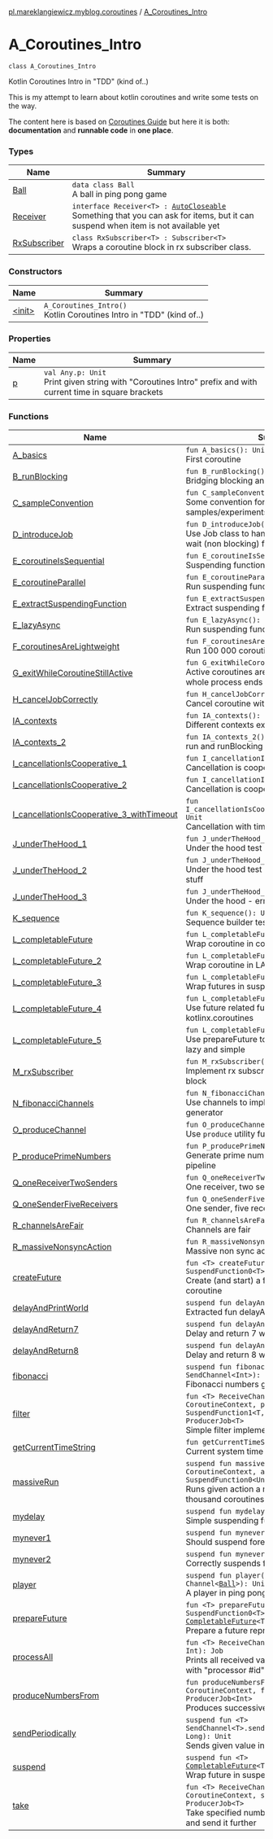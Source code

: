 [pl.mareklangiewicz.myblog.coroutines](../index.md) / [A_Coroutines_Intro](.)

# A_Coroutines_Intro

`class A_Coroutines_Intro`

Kotlin Coroutines Intro in "TDD" (kind of..)

This is my attempt to learn about kotlin coroutines and write some tests on the way.

The content here is based on [Coroutines Guide](https://github.com/Kotlin/kotlinx.coroutines/blob/master/coroutines-guide.md)
but here it is both: **documentation** and **runnable code** in **one place**.

### Types

| Name | Summary |
|---|---|
| [Ball](-ball/index.md) | `data class Ball`<br>A ball in ping pong game |
| [Receiver](-receiver/index.md) | `interface Receiver<T> : `[`AutoCloseable`](http://docs.oracle.com/javase/6/docs/api/java/lang/AutoCloseable.html)<br>Something that you can ask for items, but it can suspend when item is not available yet |
| [RxSubscriber](-rx-subscriber/index.md) | `class RxSubscriber<T> : Subscriber<T>`<br>Wraps a coroutine block in rx subscriber class. |

### Constructors

| Name | Summary |
|---|---|
| [&lt;init&gt;](-init-.md) | `A_Coroutines_Intro()`<br>Kotlin Coroutines Intro in "TDD" (kind of..) |

### Properties

| Name | Summary |
|---|---|
| [p](p.md) | `val Any.p: Unit`<br>Print given string with "Coroutines Intro" prefix and with current time in square brackets |

### Functions

| Name | Summary |
|---|---|
| [A_basics](-a_basics.md) | `fun A_basics(): Unit`<br>First coroutine |
| [B_runBlocking](-b_run-blocking.md) | `fun B_runBlocking(): Unit`<br>Bridging blocking and nonblocking worlds |
| [C_sampleConvention](-c_sample-convention.md) | `fun C_sampleConvention(): Unit`<br>Some convention for future samples/experiments/tests |
| [D_introduceJob](-d_introduce-job.md) | `fun D_introduceJob(): Unit`<br>Use Job class to handle coroutine state and to wait (non blocking) for it to finish |
| [E_coroutineIsSequential](-e_coroutine-is-sequential.md) | `fun E_coroutineIsSequential(): Unit`<br>Suspending functions are called sequentially |
| [E_coroutineParallel](-e_coroutine-parallel.md) | `fun E_coroutineParallel(): Unit`<br>Run suspending functions in parallel |
| [E_extractSuspendingFunction](-e_extract-suspending-function.md) | `fun E_extractSuspendingFunction(): Unit`<br>Extract suspending function |
| [E_lazyAsync](-e_lazy-async.md) | `fun E_lazyAsync(): Unit`<br>Run suspending functions in parallel, but lazily |
| [F_coroutinesAreLightweight](-f_coroutines-are-lightweight.md) | `fun F_coroutinesAreLightweight(): Unit`<br>Run 100 000 coroutines in parallel |
| [G_exitWhileCoroutineStillActive](-g_exit-while-coroutine-still-active.md) | `fun G_exitWhileCoroutineStillActive(): Unit`<br>Active coroutines are terminated when the whole process ends (like daemon threads) |
| [H_cancelJobCorrectly](-h_cancel-job-correctly.md) | `fun H_cancelJobCorrectly(): Unit`<br>Cancel coroutine with Job.cancel |
| [IA_contexts](-i-a_contexts.md) | `fun IA_contexts(): Unit`<br>Different contexts example |
| [IA_contexts_2](-i-a_contexts_2.md) | `fun IA_contexts_2(): Unit`<br>run and runBlocking with specified context |
| [I_cancellationIsCooperative_1](-i_cancellation-is-cooperative_1.md) | `fun I_cancellationIsCooperative_1(): Unit`<br>Cancellation is cooperative 1 |
| [I_cancellationIsCooperative_2](-i_cancellation-is-cooperative_2.md) | `fun I_cancellationIsCooperative_2(): Unit`<br>Cancellation is cooperative 2 |
| [I_cancellationIsCooperative_3_withTimeout](-i_cancellation-is-cooperative_3_with-timeout.md) | `fun I_cancellationIsCooperative_3_withTimeout(): Unit`<br>Cancellation with timeout |
| [J_underTheHood_1](-j_under-the-hood_1.md) | `fun J_underTheHood_1(): Unit`<br>Under the hood test |
| [J_underTheHood_2](-j_under-the-hood_2.md) | `fun J_underTheHood_2(): Unit`<br>Under the hood test 2 without using kotlinx stuff |
| [J_underTheHood_3](-j_under-the-hood_3.md) | `fun J_underTheHood_3(): Unit`<br>Under the hood - error case investigation |
| [K_sequence](-k_sequence.md) | `fun K_sequence(): Unit`<br>Sequence builder test |
| [L_completableFuture](-l_completable-future.md) | `fun L_completableFuture(): Unit`<br>Wrap coroutine in completable future |
| [L_completableFuture_2](-l_completable-future_2.md) | `fun L_completableFuture_2(): Unit`<br>Wrap coroutine in LAZY completable future |
| [L_completableFuture_3](-l_completable-future_3.md) | `fun L_completableFuture_3(): Unit`<br>Wrap futures in suspension points |
| [L_completableFuture_4](-l_completable-future_4.md) | `fun L_completableFuture_4(): Unit`<br>Use future related functions from kotlinx.coroutines |
| [L_completableFuture_5](-l_completable-future_5.md) | `fun L_completableFuture_5(): Unit`<br>Use prepareFuture to make last example more lazy and simple |
| [M_rxSubscriber](-m_rx-subscriber.md) | `fun M_rxSubscriber(): Unit`<br>Implement rx subscriber wrapping coroutine block |
| [N_fibonacciChannels](-n_fibonacci-channels.md) | `fun N_fibonacciChannels(): Unit`<br>Use channels to implement fibonacci numbers generator |
| [O_produceChannel](-o_produce-channel.md) | `fun O_produceChannel(): Unit`<br>Use `produce` utility function |
| [P_producePrimeNumbers](-p_produce-prime-numbers.md) | `fun P_producePrimeNumbers(): Unit`<br>Generate prime numbers with crazy channels pipeline |
| [Q_oneReceiverTwoSenders](-q_one-receiver-two-senders.md) | `fun Q_oneReceiverTwoSenders(): Unit`<br>One receiver, two senders |
| [Q_oneSenderFiveReceivers](-q_one-sender-five-receivers.md) | `fun Q_oneSenderFiveReceivers(): Unit`<br>One sender, five receivers |
| [R_channelsAreFair](-r_channels-are-fair.md) | `fun R_channelsAreFair(): Unit`<br>Channels are fair |
| [R_massiveNonsyncAction](-r_massive-nonsync-action.md) | `fun R_massiveNonsyncAction(): Unit`<br>Massive non sync action |
| [createFuture](create-future.md) | `fun <T> createFuture(block: SuspendFunction0<T>): `[`CompletableFuture`](http://docs.oracle.com/javase/6/docs/api/java/util/concurrent/CompletableFuture.html)`<T>`<br>Create (and start) a future representing a coroutine |
| [delayAndPrintWorld](delay-and-print-world.md) | `suspend fun delayAndPrintWorld(): Unit`<br>Extracted fun delayAndPrintWorld |
| [delayAndReturn7](delay-and-return7.md) | `suspend fun delayAndReturn7(): Int`<br>Delay and return 7 with logging |
| [delayAndReturn8](delay-and-return8.md) | `suspend fun delayAndReturn8(): Int`<br>Delay and return 8 with logging |
| [fibonacci](fibonacci.md) | `suspend fun fibonacci(n: Int, c: SendChannel<Int>): Unit`<br>Fibonacci numbers generator |
| [filter](filter.md) | `fun <T> ReceiveChannel<T>.filter(context: CoroutineContext, predicate: SuspendFunction1<T, Boolean>): ProducerJob<T>`<br>Simple filter implementation for channels |
| [getCurrentTimeString](get-current-time-string.md) | `fun getCurrentTimeString(): String`<br>Current system time as a string |
| [massiveRun](massive-run.md) | `suspend fun massiveRun(context: CoroutineContext, action: SuspendFunction0<Unit>): Unit`<br>Runs given action a million times using thousand coroutines |
| [mydelay](mydelay.md) | `suspend fun mydelay(time: Long): Unit`<br>Simple suspending function implementation |
| [mynever1](mynever1.md) | `suspend fun mynever1(): Unit`<br>Should suspend forever (but it does not) |
| [mynever2](mynever2.md) | `suspend fun mynever2(): Unit`<br>Correctly suspends forever |
| [player](player.md) | `suspend fun player(name: String, table: Channel<`[`Ball`](-ball/index.md)`>): Unit`<br>A player in ping pong game |
| [prepareFuture](prepare-future.md) | `fun <T> prepareFuture(block: SuspendFunction0<T>): () -> `[`CompletableFuture`](http://docs.oracle.com/javase/6/docs/api/java/util/concurrent/CompletableFuture.html)`<T>`<br>Prepare a future representing a coroutine |
| [processAll](process-all.md) | `fun <T> ReceiveChannel<T>.processAll(id: Int): Job`<br>Prints all received values from given channel with "processor #id" prefix |
| [produceNumbersFrom](produce-numbers-from.md) | `fun produceNumbersFrom(context: CoroutineContext, from: Int): ProducerJob<Int>`<br>Produces successive numbers |
| [sendPeriodically](send-periodically.md) | `suspend fun <T> SendChannel<T>.sendPeriodically(t: T, delay: Long): Unit`<br>Sends given value indefinitely |
| [suspend](suspend.md) | `suspend fun <T> `[`CompletableFuture`](http://docs.oracle.com/javase/6/docs/api/java/util/concurrent/CompletableFuture.html)`<T>.suspend(): T`<br>Wrap future in suspension point |
| [take](take.md) | `fun <T> ReceiveChannel<T>.take(context: CoroutineContext, size: Long): ProducerJob<T>`<br>Take specified number of items from channel and send it further |
